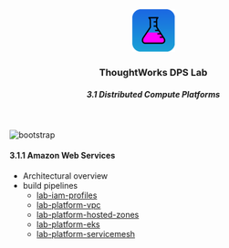 <div align="center">
	<p>
		<img alt="CircleCI Logo" src="https://github.com/ThoughtWorks-DPS/lab-documentation/blob/master/doc/img/dps-lab.png?sanitize=true" width="75" />
	</p>
  <h3>ThoughtWorks DPS Lab</h3>
  <h5>3.1 Distributed Compute Platforms</h5>
</div>
<br />

![bootstrap](https://img.shields.io/badge/document-EarlyDraft-yellow.svg?style=for-the-badge&logo=markdown)   

#### 3.1.1 Amazon Web Services

* Architectural overview
* build pipelines
  * [lab-iam-profiles](https://github.com/ThoughtWorks-DPS/lab-iam-profiles)
  * [lab-platform-vpc](https://github.com/ThoughtWorks-DPS/lab-platform-vpc)
  * [lab-platform-hosted-zones](https://github.com/ThoughtWorks-DPS/lab-platform-hosted-zones)
  * [lab-platform-eks](https://github.com/ThoughtWorks-DPS/lab-platform-eks)
  * [lab-platform-servicemesh](https://github.com/ThoughtWorks-DPS/lab-platform-servicemesh)
